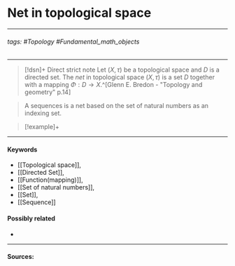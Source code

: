# Net in topological space
***
###### tags: #Topology #Fundamental_math_objects  
***
>[!dsn]+ Direct strict note
>Let $(X,\tau)$ be a topological space and $D$ is a directed set. The *net* in topological space $(X,\tau)$ is a set $D$ together with a mapping $\Phi:D\to X$.^[Glenn E. Bredon - "Topology and geometry" p.14]

>A sequences is a net based on the set of natural numbers as an indexing set.

>[!example]+ 
>
***
#### Keywords
- [[Topological space]],
- [[Directed Set]],
- [[Function(mapping)]],
- [[Set of natural numbers]],
- [[Set]],
- [[Sequence]]
#### Possibly related
- 
***
#### Sources: